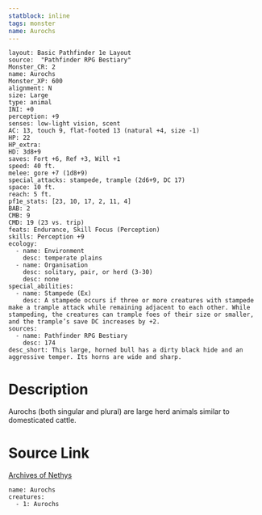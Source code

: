 ```yaml
---
statblock: inline
tags: monster
name: Aurochs
---
```

```statblock
layout: Basic Pathfinder 1e Layout
source:  "Pathfinder RPG Bestiary"
Monster_CR: 2
name: Aurochs
Monster_XP: 600
alignment: N
size: Large
type: animal
INI: +0
perception: +9
senses: low-light vision, scent
AC: 13, touch 9, flat-footed 13 (natural +4, size -1)
HP: 22
HP_extra: 
HD: 3d8+9
saves: Fort +6, Ref +3, Will +1
speed: 40 ft.
melee: gore +7 (1d8+9)
special_attacks: stampede, trample (2d6+9, DC 17)
space: 10 ft.
reach: 5 ft.
pf1e_stats: [23, 10, 17, 2, 11, 4]
BAB: 2
CMB: 9
CMD: 19 (23 vs. trip)
feats: Endurance, Skill Focus (Perception)
skills: Perception +9
ecology:
  - name: Environment
    desc: temperate plains
  - name: Organisation
    desc: solitary, pair, or herd (3-30)
    desc: none
special_abilities:
  - name: Stampede (Ex)
    desc: A stampede occurs if three or more creatures with stampede make a trample attack while remaining adjacent to each other. While stampeding, the creatures can trample foes of their size or smaller, and the trample’s save DC increases by +2.
sources:
  - name: Pathfinder RPG Bestiary
    desc: 174
desc_short: This large, horned bull has a dirty black hide and an aggressive temper. Its horns are wide and sharp.
```
# Description
Aurochs (both singular and plural) are large herd animals similar to domesticated cattle.
# Source Link
[Archives of Nethys](https://aonprd.com/MonsterDisplay.aspx?ItemName=Aurochs)
```encounter-table
name: Aurochs
creatures:
  - 1: Aurochs
```
